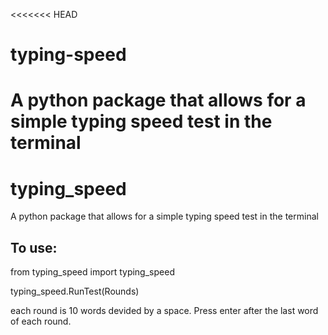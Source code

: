 <<<<<<< HEAD
# typing-speed
A python package that allows for a simple typing speed test in the terminal
=======
# typing_speed
A python package that allows for a simple typing speed test in the terminal
## To use: 
from typing_speed import typing_speed

typing_speed.RunTest(Rounds)

each round is 10 words devided by a space. Press enter after the last word of each round.
